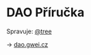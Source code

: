 # DAO Příručka

Spravuje: [@tree](https://forum.gwei.cz/u/tree)

→ [dao.gwei.cz](https://dao.gwei.cz)
